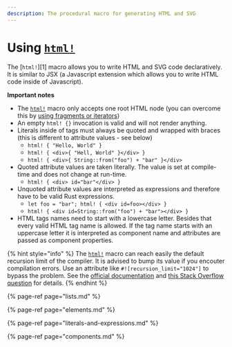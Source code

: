 ```yaml
---
description: The procedural macro for generating HTML and SVG
---
```


# Using [`html!`][yew_macro_html]

The [`html!`][1] macro allows you to write HTML and SVG code declaratively. It is similar to JSX \(a Javascript extension which allows you to write HTML code inside of Javascript\).

**Important notes**


- The [`html!`][yew_macro_html] macro only accepts one root HTML node (you can overcome this by [using fragments or iterators](lists.md))
- An empty `html! {}` invocation is valid and will not render anything.
- Literals inside of tags must always be quoted and wrapped with braces (this is different to attribute values - see below)
  * `html! { "Hello, World" }`
  * `html! { <div>{ "Hell, World" }</div> }`
  * `html! { <div>{ String::from("foo") + "bar" }</div>`
- Quoted attribute values are taken literally. The value is set at compile-time and does not change at run-time.
  * `html! { <div> id="bar"</div> }`
- Unquoted attribute values are interpreted as expressions and therefore have to be valid Rust expressions.
  * `let foo = "bar"; html! { <div id=foo></div> }`
  * `html! { <div id=String::from("foo") + "bar"></div> }`
- HTML tags names need to start with a lowercase letter. Besides that every valid HTML tag name is allowed. If the tag name starts with an uppercase letter it is interpreted as component name and attributes are passed as component properties.

{% hint style="info" %}
The [`html!`][yew_macro_html] macro can reach easily the default recursion limit of the compiler. It is advised to bump its value if you encouter compilation errors. Use an attribute like `#![recursion_limit="1024"]` to bypass the problem. See the [official documentation][rust_recursion_limit] and [this Stack Overflow question][so_crate_attr] for details.
{% endhint %}

{% page-ref page="lists.md" %}

{% page-ref page="elements.md" %}

{% page-ref page="literals-and-expressions.md" %}

{% page-ref page="components.md" %}

[yew_macro_html]: https://docs.rs/yew/latest/yew/macro.html.html
[rust_recursion_limit]: https://doc.rust-lang.org/reference/attributes/limits.html#the-recursion_limit-attribute
[so_crate_attr]: https://stackoverflow.com/questions/27454761/what-is-a-crate-attribute-and-where-do-i-add-it
